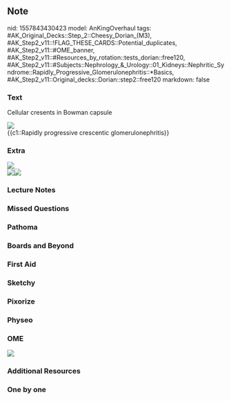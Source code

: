 ## Note
nid: 1557843430423
model: AnKingOverhaul
tags: #AK_Original_Decks::Step_2::Cheesy_Dorian_(M3), #AK_Step2_v11::!FLAG_THESE_CARDS::Potential_duplicates, #AK_Step2_v11::#OME_banner, #AK_Step2_v11::#Resources_by_rotation::tests_dorian::free120, #AK_Step2_v11::#Subjects::Nephrology_&_Urology::01_Kidneys::Nephritic_Syndrome::Rapidly_Progressive_Glomerulonephritis::*Basics, #AK_Step2_v11::Original_decks::Dorian::step2::free120
markdown: false

### Text
Cellular cresents in Bowman capsule
<div>
  <i><img src="paste-1896670442815489.jpg"></i>
</div>
<div>
  {{c1::Rapidly progressive crescentic glomerulonephritis}}
</div>

### Extra
<div><img src="paste-2014399791366145.jpg"></div>
<div>
  <i><img src="paste-1574646679863299.jpg"><img src=
  "nephri.PNG"></i>
</div>

### Lecture Notes


### Missed Questions


### Pathoma


### Boards and Beyond


### First Aid


### Sketchy


### Pixorize


### Physeo


### OME
<div class="ome-widget">
  <a href="https://onlinemeded.org?ref=anki"><img src=
  "_OME_AnkiFlashcards_General_4.png"></a>
</div>

### Additional Resources


### One by one

